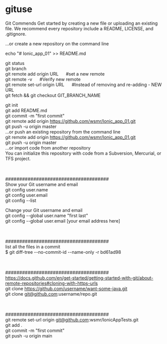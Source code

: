 # gituse
Git Commends 
Get started by creating a new file or uploading an existing file. We recommend every repository include a README, LICENSE, and .gitignore.


…or create a new repository on the command line


echo "# Ionic_app_01" >> README.md

git status<br>
git branch<br>
git remote add origin URL
&nbsp;&nbsp;&nbsp;&nbsp;
#set a new remote<br>
git remote -v
&nbsp;&nbsp;&nbsp;&nbsp;
#Verify new remote<br>
git remote set-url origin URL
&nbsp;&nbsp;&nbsp;&nbsp;
#Instead of removing and re-adding - NEW URL
<br>
git fetch && git checkout GIT_BRANCH_NAME<br>

git init<br>
git add README.md<br>
git commit -m "first commit"<br>
git remote add origin https://github.com/wsmr/Ionic_app_01.git<br>
git push -u origin master<br>
…or push an existing repository from the command line<br>
git remote add origin https://github.com/wsmr/Ionic_app_01.git<br>
git push -u origin master<br>
…or import code from another repository<br>
You can initialize this repository with code from a Subversion, Mercurial, or TFS project.

<br><br>
#####################################<br>
Show your Git username and email<br>
git config user.name<br>
git config user.email<br>
git config --list<br>

Change your Git username and email<br>
git config --global user.name "first last"<br>
git config --global user.email [your email address here]<br>

<br><br>
#####################################<br>
list all the files in a commit<br>
$ git diff-tree --no-commit-id --name-only -r bd61ad98<br>

<br><br>
#####################################<br>
https://docs.github.com/en/get-started/getting-started-with-git/about-remote-repositories#cloning-with-https-urls<br>
git clone https://github.com/username/want-some-java.git<br>
git clone git@github.com:username/repo.git<br>

<br><br>
#####################################<br>
git remote set-url origin git@github.com:wsmr/IonicAppTests.git<br>
git add .<br>
git commit -m "first commit"<br>
git push -u origin main<br>
<br><br>
